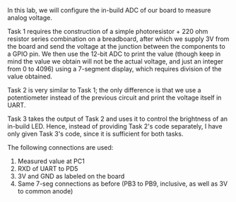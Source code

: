 In this lab, we will configure the in-build ADC of our board to measure analog voltage. 

Task 1 requires the construction of a simple photoresistor + 220 ohm resistor series combination on a breadboard, after which we supply 3V from the board and send the voltage at the junction between the components to a GPIO pin. We then use the 12-bit ADC to print the value (though keep in mind the value we obtain will not be the actual voltage, and just an integer from 0 to 4096) using a 7-segment display, which requires division of the value obtained.

Task 2 is very similar to Task 1; the only difference is that we use a potentiometer instead of the previous circuit and print the voltage itself in UART.

Task 3 takes the output of Task 2 and uses it to control the brightness of an in-build LED. Hence, instead of providing Task 2's code separately, I have only given Task 3's code, since it is sufficient for both tasks.

The following connections are used:
1. Measured value at PC1
2. RXD of UART to PD5
3. 3V and GND as labeled on the board
4. Same 7-seg connections as before (PB3 to PB9, inclusive, as well as 3V to common anode)
